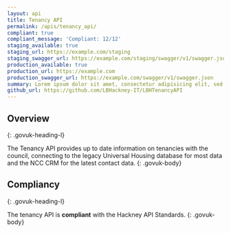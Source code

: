 ```yaml
---
layout: api
title: Tenancy API
permalink: /apis/tenancy_api/
compliant: true
compliant_message: 'Compliant: 12/12'
staging_available: true
staging_url: https://example.com/staging
staging_swagger_url: https://example.com/staging/swagger/v1/swagger.json
production_available: true
production_url: https://example.com
production_swagger_url: https://example.com/swagger/v1/swagger.json
summary: Lorem ipsum dolor sit amet, consectetur adipisicing elit, sed do eiusmod tempor incididunt ut labore et dolore magna aliqua.
github_url: https://github.com/LBHackney-IT/LBHTenancyAPI
---
```


## Overview
{: .govuk-heading-l}

The Tenancy API provides up to date information on tenancies with the council, connecting to the legacy Universal Housing database for most data and the NCC CRM for the latest contact data.
{: .govuk-body}

## Compliancy
{: .govuk-heading-l}

The tenancy API is **compliant** with the Hackney API Standards.
{: .govuk-body}
